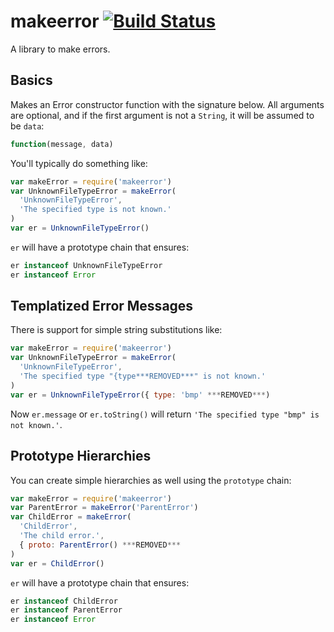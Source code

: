 makeerror [![Build Status](https://secure.travis-ci.org/nshah/nodejs-makeerror.png)](http://travis-ci.org/nshah/nodejs-makeerror)
=========

A library to make errors.


Basics
------

Makes an Error constructor function with the signature below. All arguments are
optional, and if the first argument is not a `String`, it will be assumed to be
`data`:

```javascript
function(message, data)
```

You'll typically do something like:

```javascript
var makeError = require('makeerror')
var UnknownFileTypeError = makeError(
  'UnknownFileTypeError',
  'The specified type is not known.'
)
var er = UnknownFileTypeError()
```

`er` will have a prototype chain that ensures:

```javascript
er instanceof UnknownFileTypeError
er instanceof Error
```


Templatized Error Messages
--------------------------

There is support for simple string substitutions like:

```javascript
var makeError = require('makeerror')
var UnknownFileTypeError = makeError(
  'UnknownFileTypeError',
  'The specified type "{type***REMOVED***" is not known.'
)
var er = UnknownFileTypeError({ type: 'bmp' ***REMOVED***)
```

Now `er.message` or `er.toString()` will return `'The specified type "bmp" is
not known.'`.


Prototype Hierarchies
---------------------

You can create simple hierarchies as well using the `prototype` chain:

```javascript
var makeError = require('makeerror')
var ParentError = makeError('ParentError')
var ChildError = makeError(
  'ChildError',
  'The child error.',
  { proto: ParentError() ***REMOVED***
)
var er = ChildError()
```

`er` will have a prototype chain that ensures:

```javascript
er instanceof ChildError
er instanceof ParentError
er instanceof Error
```
